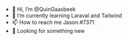 - 👋 Hi, I’m @QuinGaasbeek 
- 🌱 I’m currently learning Laraval and Tailwind
- 📫 How to reach me Jason.#7371
- 👀 Looking for something new


